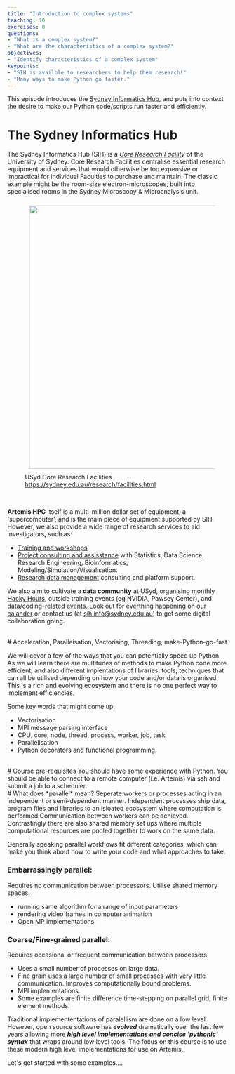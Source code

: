 ```yaml
---
title: "Introduction to complex systems"
teaching: 10
exercises: 0
questions:
- "What is a complex system?"
- "What are the characteristics of a complex system?"
objectives:
- "Identify characteristics of a complex system"
keypoints:
- "SIH is availble to researchers to help them research!"
- "Many ways to make Python go faster."
---
```

This episode introduces the [Sydney Informatics Hub](https://informatics.sydney.edu.au/), and puts into context the desire to make our Python code/scripts run faster and efficiently.


# The Sydney Informatics Hub

The Sydney Informatics Hub (SIH) is a _[Core Research Facility](https://sydney.edu.au/research/facilities.html)_ of the University of Sydney. Core Research Facilities centralise essential research equipment and services that would otherwise be too expensive or impractical for individual Faculties to purchase and maintain. The classic example might be the room-size electron-microscopes, built into specialised rooms in the Sydney Microscopy & Microanalysis unit.

<figure>
  <img src="{{ page.root }}/fig/01_crf.png" style="margin:10px;width:600px"/>
  <figcaption> USyd Core Research Facilities <a href="https://sydney.edu.au/research/facilities.html">https://sydney.edu.au/research/facilities.html</a></figcaption>
</figure><br>

**Artemis HPC** itself is a multi-million dollar set of equipment, a 'supercomputer', and is the main piece of equipment supported by SIH. However, we also provide a wide range of research services to aid investigators, such as:

* [Training and workshops](https://sydney.edu.au/research/facilities/sydney-informatics-hub/workshops-and-training.html)
* [Project consulting and assisstance](https://sydney.edu.au/research/facilities/sydney-informatics-hub/project-support.html) with Statistics, Data Science, Research Engineering, Bioinformatics, Modeling/Simulation/Visualisation.
* [Research data management](https://sydney.edu.au/research/facilities/sydney-informatics-hub/digital-research-infrastructure.html) consulting and platform support.

We also aim to cultivate a **data community** at USyd, organising monthly [Hacky Hours](https://sydney.edu.au/research/facilities/sydney-informatics-hub/workshops-and-training/hacky-hour.html), outside training events (eg NVIDIA, Pawsey Center), and data/coding-related events. Look out for everthing happening on our [calander](https://www.sydney.edu.au/research/facilities/sydney-informatics-hub/workshops-and-training/training-calendar.html) or contact us (at sih.info@sydney.edu.au) to get some digital collaboration going.

<br>
# Acceleration, Paralleisation, Vectorising, Threading, make-Python-go-fast 

We will cover a few of the ways that you can potentially speed up Python. As we will learn there are multitudes of methods to make Python code more efficient, and also different implentations of libraries, tools, techniques that can all be utilised depending on how your code and/or data is organised. This is a rich and evolving ecosystem and there is no one perfect way to implement efficiencies.

Some key words that might come up:

* Vectorisation
* MPI message parsing interface
* CPU, core, node, thread, process, worker, job, task
* Parallelisation
* Python decorators and functional programming.


<br>
# Course pre-requisites
You should have some experience with Python. You should be able to connect to a remote computer (i.e. Artemis) via ssh and submit a job to a scheduler.


<br>
# What does *parallel* mean?
Seperate workers or processes acting in an independent or semi-dependent manner. Independent processes ship data, program files and libraries to an isloated ecosystem where computation is performed Communication between workers can be achieved. Contrastingly there are also shared memory set ups where multiple computational resources are pooled together to work on the same data. 

Generally speaking parallel workflows fit different categories, which can make you think about how to write your code and what approaches to take.

### Embarrassingly parallel:
Requires no communication between processors. Utilise shared memory spaces.

* running same algorithm for a range of input parameters
* rendering video frames in computer animation
* Open MP implementations.

### Coarse/Fine-grained parallel:
Requires occasional or frequent communication between processors

* Uses a small number of processes on large data. 
* Fine grain uses a large number of small processes with very little communication. Improves computationally bound problems.
* MPI implementations.
* Some examples are finite difference time-stepping on parallel grid, finite element methods.

Traditional implemententations of paralellism  are done on a low level. However, open source software has ***evolved*** dramatically over the last few years allowing more ***high level implementations and concise 'pythonic' syntax*** that wraps around low level tools. The focus on this course is to use these modern high level implementations for use on Artemis.

Let's get started with some examples....


